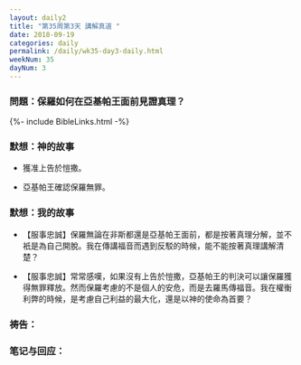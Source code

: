 ```yaml
---
layout: daily2
title: "第35周第3天 講解真道 "
date: 2018-09-19
categories: daily
permalink: /daily/wk35-day3-daily.html
weekNum: 35
dayNum: 3
---
```


### 問題：保羅如何在亞基帕王面前見證真理？

{%- include BibleLinks.html -%}

### 默想：神的故事 
+ 獲准上告於愷撒。

+ 亞基帕王確認保羅無罪。

### 默想：我的故事
+ 【服事忠誠】保羅無論在非斯都還是亞基帕王面前，都是按著真理分解，並不衹是為自己開脫。我在傳講福音而遇到反駁的時候，能不能按著真理講解清楚？

+ 【服事忠誠】常常感嘆，如果沒有上告於愷撒，亞基帕王的判決可以讓保羅獲得無罪釋放。然而保羅考慮的不是個人的安危，而是去羅馬傳福音。我在權衡利弊的時候，是考慮自己利益的最大化，還是以神的使命為首要？

### 祷告：

### 笔记与回应：
